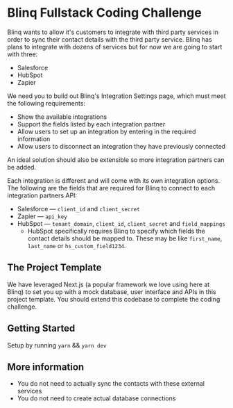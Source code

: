 # Blinq Fullstack Coding Challenge

Blinq wants to allow it's customers to integrate with third party services in order to sync their contact details with the third party service. Blinq has plans to integrate with dozens of services but for now we are going to start with three:

-   Salesforce
-   HubSpot
-   Zapier

We need you to build out Blinq's Integration Settings page, which must meet the following requirements:

-   Show the available integrations
-   Support the fields listed by each integration partner
-   Allow users to set up an integration by entering in the required information
-   Allow users to disconnect an integration they have previously connected

An ideal solution should also be extensible so more integration partners can be added.

Each integration is different and will come with its own integration options. The following are the fields that are required for Blinq to connect to each integration partners API:

-   Salesforce — `client_id` and `client_secret`
-   Zapier — `api_key`
-   HubSpot — `tenant_domain`, `client_id`, `client_secret` and `field_mappings`
    -   HubSpot specifically requires Blinq to specify which fields the contact details should be mapped to. These may be like `first_name`, `last_name` or `hs_custom_field1234`.

## The Project Template

We have leveraged Next.js (a popular framework we love using here at Blinq) to set you up with a mock database, user interface and APIs in this project template. You should extend this codebase to complete the coding challenge.

## Getting Started

Setup by running `yarn` && `yarn dev`

## More information

-   You do not need to actually sync the contacts with these external services
-   You do not need to create actual database connections
